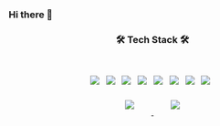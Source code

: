 ### Hi there 👋

<!--
**sok98/sok98** is a ✨ _special_ ✨ repository because its `README.md` (this file) appears on your GitHub profile.

Here are some ideas to get you started:

- 🔭 I’m currently working on ...
- 🌱 I’m currently learning ...
- 👯 I’m looking to collaborate on ...
- 🤔 I’m looking for help with ...
- 💬 Ask me about ...
- 📫 How to reach me: ...
- 😄 Pronouns: ...
- ⚡ Fun fact: ...
- 
-->


<h3 align="center"><b>🛠 Tech Stack 🛠</b></h3>
</br>
<p align="center">
<img src="https://img.shields.io/badge/Python-3766AB?style=flat-square&logo=Python&logoColor=white"/> &nbsp
<img src="https://img.shields.io/badge/Kotlin-0095D5?style=flat-square&logo=kotlin&logoColor=white"/> &nbsp
<img src="https://img.shields.io/badge/Java-007396?style=flat-square&logo=Java&logoColor=white"/> &nbsp
<img src="https://img.shields.io/badge/HTML-E34F26?style=flat-square&logo=HTML5&logoColor=white"/> &nbsp
<img src="https://img.shields.io/badge/CSS-1572B6?style=flat-square&logo=CSS3&logoColor=white"/> &nbsp
<img src="https://img.shields.io/badge/JavaScript-F7DF1E?style=flat-square&logo=JavaScript&logoColor=white"/> &nbsp
<img src="https://img.shields.io/badge/MySQL-4479A1?style=flat-square&logo=MySQL&logoColor=white"/> &nbsp   
<img src="https://img.shields.io/badge/Android-3DDC84?style=flat-square&logo=Android&logoColor=white"/> &nbsp

  
<div align="center">
    <a href="mailto:sok9805@gmail.com">
        <img 
            src="https://img.shields.io/badge/Gmail-D14836?style=for-the-badge&logo=gmail&logoColor=white&link=https://instagram.com/ye_3___/"
            style="height: auto; margin-left: 20px; margin-right: 20px; padding: 10px;"/>
    </a>
    <a href="https://instagram.com/ye_3___">
        <img 
            src="https://img.shields.io/badge/Instagram-E4405F?style=for-the-badge&logo=instagram&logoColor=white&link=https://instagram.com/ye_3___/"
            style="height: auto; margin-left: 20px; margin-right: 20px; padding: 10px;"/>
    </a>
    
</div>
